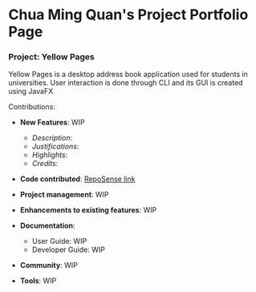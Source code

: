 # Chua Ming Quan's Project Portfolio Page

### Project: Yellow Pages
Yellow Pages is a desktop address book application used for students in universities. User interaction is done through CLI and its GUI is created using JavaFX

Contributions:
- **New Features**: WIP
	- *Description*:
	- *Justifications*:
	- *Highlights*:
	- *Credits*:

- **Code contributed**: [RepoSense link]()

-   **Project management**: WIP

-   **Enhancements to existing features**: WIP

-   **Documentation**:
	- User Guide: WIP
	- Developer Guide: WIP

-   **Community**: WIP

-   **Tools**: WIP
